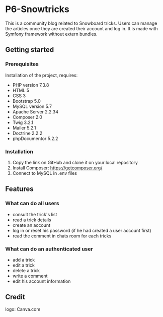 # P6-Snowtricks

This is a community blog related to Snowboard tricks. Users can manage the articles once they are created their account and log in. 
It is made with Symfony framework without extern bundles.

## Getting started
### Prerequisites

Installation of the project, requires:

  *  PHP version 7.3.8
  *  HTML 5
  *  CSS 3
  *  Bootstrap 5.0
  *  MySQL version 5.7
  *  Apache Server 2.2.34
  *  Composer 2.0
  *  Twig 3.2.1
  *  Mailer 5.2.1
  *  Doctrine 2.2.2
  *  phpDocumentor 5.2.2

### Installation
 1. Copy the link on GitHub and clone it on your local repository
 2. Install Composer: https://getcomposer.org/
 3. Connect to MySQL in .env files


## Features
### What can do all users
  *  consult the trick's list
  *  read a trick details
  *  create an account
  *  log in or reset his password (if he had created a user account first)
  *  read the comment in chats room for each tricks
 
### What can do an authenticated user
  *  add a trick
  *  edit a trick
  *  delete a trick
  *  write a comment
  *  edit his account information


## Credit
logo: Canva.com
